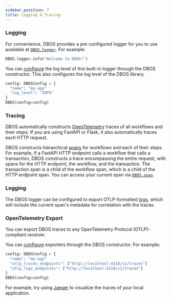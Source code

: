 ```yaml
---
sidebar_position: 7
title: Logging & Tracing
---
```


### Logging

For convenience, DBOS provides a pre-configured logger for you to use available at [`DBOS.logger`](../reference/contexts.md#logger).
For example:

```python
DBOS.logger.info("Welcome to DBOS!")
```

You can [configure](../reference/configuration.md) the log level of this built-in logger through the DBOS constructor.
This also configures the log level of the DBOS library.

```python
config: DBOSConfig = {
  "name": "my-app"
  "log_level": "INFO"
}
DBOS(config=config)
```

### Tracing 

DBOS automatically constructs [OpenTelemetry](https://opentelemetry.io/) traces of all workflows and their steps.
If you are using FastAPI or Flask, it also automatically traces each HTTP request.

DBOS constructs hierarchical [spans](https://opentelemetry.io/docs/concepts/signals/traces/#spans) for workflows and each of their steps.
For example, if a FastAPI HTTP endpoint calls a workflow that calls a transaction, DBOS constructs a trace encompassing the entire request, with spans for the HTTP endpoint, the workflow, and the transaction.
The transaction span is a child of the workflow span, which is a child of the HTTP endpoint span.
You can access your current span via [`DBOS.span`](../reference/contexts.md#span).

### Logging

The DBOS logger can be configured to export OTLP-formatted [logs](https://opentelemetry.io/docs/concepts/signals/logs/), which will include the current span's metadata for correlation with the traces.

### OpenTelemetry Export

You can export DBOS traces to any OpenTelemetry Protocol (OTLP)-compliant receiver.

You can [configure](../reference/configuration.md) exporters through the DBOS constructor.
For example:

```python
config: DBOSConfig = {
  "name": "my-app"
  "otlp_traces_endpoints": ["http://localhost:4318/v1/traces"]
  "otlp_logs_endpoints": ["http://localhost:4318/v1/traces"]
}
DBOS(config=config)
```


For example, try using [Jaeger](https://www.jaegertracing.io/docs/latest/getting-started/) to visualize the traces of your local application.